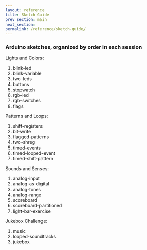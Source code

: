 ```yaml
---
layout: reference
title: Sketch Guide
prev_section: main
next_section: 
permalink: /reference/sketch-guide/
---
```


### Arduino sketches, organized by order in each session

Lights and Colors:

1. blink-led
2. blink-variable
3. two-leds
4. buttons
5. stopwatch
6. rgb-led
7. rgb-switches
8. flags

Patterns and Loops:

1. shift-registers
2. bit-write
3. flagged-patterns
4. two-shreg
5. timed-events
6. timed-looped-event
7. timed-shift-pattern

Sounds and Senses:

1. analog-input
2. analog-as-digital
3. analog-tones
4. analog-range
5. scoreboard
6. scoreboard-partitioned
7. light-bar-exercise

Jukebox Challenge:

1. music
2. looped-soundtracks
3. jukebox